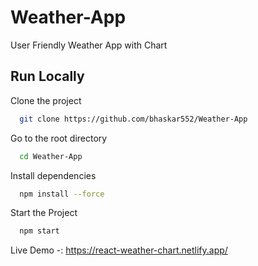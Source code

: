 # Weather-App
User Friendly Weather App with Chart

## Run Locally

Clone the project

```bash
  git clone https://github.com/bhaskar552/Weather-App
```

Go to the root directory

```bash
  cd Weather-App
```

Install dependencies

```bash
  npm install --force
```

Start the Project

```bash
  npm start
```
Live Demo -: https://react-weather-chart.netlify.app/



